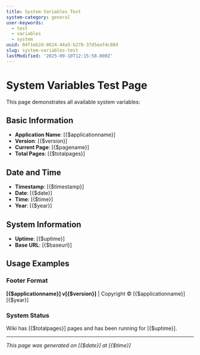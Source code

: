 ```yaml
---
title: System Variables Test
system-category: general
user-keywords:
  - test
  - variables
  - system
uuid: 04f1eb2d-8624-44a5-b278-37d5eaf4c88d
slug: system-variables-test
lastModified: '2025-09-10T12:15:58.000Z'
---
```


# System Variables Test Page

This page demonstrates all available system variables:

## Basic Information
- **Application Name**: [{$applicationname}]
- **Version**: [{$version}]
- **Current Page**: [{$pagename}]
- **Total Pages**: [{$totalpages}]

## Date and Time
- **Timestamp**: [{$timestamp}]
- **Date**: [{$date}]
- **Time**: [{$time}]
- **Year**: [{$year}]

## System Information
- **Uptime**: [{$uptime}]
- **Base URL**: [{$baseurl}]

## Usage Examples

### Footer Format
**[{$applicationname}] v[{$version}]** | Copyright © [{$applicationname}] [{$year}]

### System Status
Wiki has [{$totalpages}] pages and has been running for [{$uptime}].

---

*This page was generated on [{$date}] at [{$time}]*
